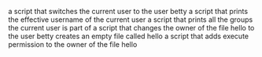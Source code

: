  a script that switches the current user to the user betty
 a script that prints the effective username of the current user
a script that prints all the groups the current user is part of
 a script that changes the owner of the file hello to the user betty
creates an empty file called hello
 a script that adds execute permission to the owner of the file hello
